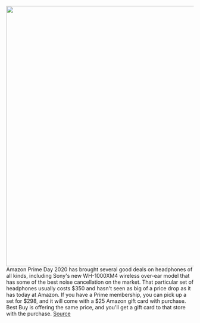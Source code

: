 <img src='https://cdn.vox-cdn.com/thumbor/mPpz310PRhUxIzChcAYxXdA4tZ0=/0x0:2040x1360/1200x800/filters:focal(761x527:1087x853)/cdn.vox-cdn.com/uploads/chorus_image/image/67622516/IMG_0626-1.0.0.jpeg' width='700px' /><br/>
Amazon Prime Day 2020 has brought several good deals on headphones of all kinds, including Sony's new WH-1000XM4 wireless over-ear model that has some of the best noise cancellation on the market. That particular set of headphones usually costs $350 and hasn't seen as big of a price drop as it has today at Amazon. If you have a Prime membership, you can pick up a set for $298, and it will come with a $25 Amazon gift card with purchase. Best Buy is offering the same price, and you'll get a gift card to that store with the purchase.
<a href='https://www.theverge.com/21514079/amazon-prime-day-best-headphone-deals'> Source <a/>